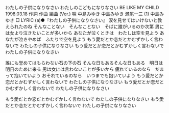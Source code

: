 
わたしの子供になりなさい
わたしのこどもになりなさい
BE LIKE MY CHILD
1998.03.18
作詞  作曲  編曲 (Ver.)   唄
中島みゆき   中島みゆき   瀬尾一三 (1)
中島みゆき
□ LYRIC (a)●『わたしの子供になりなさい』
涙を見せてはいけないと教えられたのね
そんなことない　そんなことない　そばに誰がいるのか次第
男には女より泣きたいことが多いから
あなたが泣くときは　わたしは空を見よう
あなたが泣きやめば　ふたりで空を見よう
もう愛だとか恋だとかむずかしく言わないで
わたしの子供になりなさい
もう愛だとか恋だとかむずかしく言わないで
わたしの子供になりなさい

誰にも誉めてはもらわない石の下の石
そんな日もあるそんな日もある　明日は明日のために来る
男は女には言わないことが多いから
疲れているのなら　だまって抱いていよう
おそれているのなら　いつまでも抱いていよう
もう愛だとか恋だとかむずかしく言わないで
わたしの子供になりなさい
もう愛だとか恋だとかむずかしく言わないで
わたしの子供になりなさい

もう愛だとか恋だとかむずかしく言わないで
わたしの子供になりなさい
もう愛だとか恋だとかむずかしく言わないで
わたしの子供になりなさい